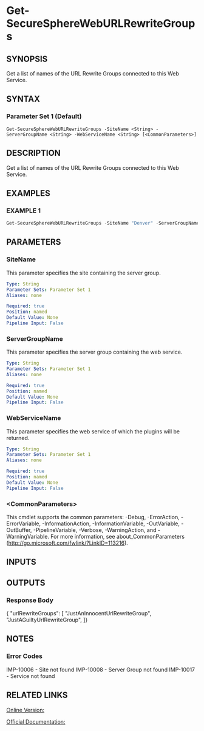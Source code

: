 ﻿# Get-SecureSphereWebURLRewriteGroups

## SYNOPSIS
Get a list of names of the URL Rewrite Groups connected to this Web Service.

## SYNTAX

### Parameter Set 1 (Default)
```
Get-SecureSphereWebURLRewriteGroups -SiteName <String> -ServerGroupName <String> -WebServiceName <String> [<CommonParameters>]
```

## DESCRIPTION
Get a list of names of the URL Rewrite Groups connected to this Web Service.

## EXAMPLES

### EXAMPLE 1

```powershell
Get-SecureSphereWebURLRewriteGroups -SiteName "Denver" -ServerGroupName "HR-Prod" -WebServiceName "ODS-WebService"
```

## PARAMETERS

### SiteName
This parameter specifies the site containing the server group.

```yaml
Type: String
Parameter Sets: Parameter Set 1
Aliases: none

Required: true
Position: named
Default Value: None
Pipeline Input: False
```

### ServerGroupName
This parameter specifies the server group containing the web service.

```yaml
Type: String
Parameter Sets: Parameter Set 1
Aliases: none

Required: true
Position: named
Default Value: None
Pipeline Input: False
```

### WebServiceName
This parameter specifies the web service of which the plugins will be returned.

```yaml
Type: String
Parameter Sets: Parameter Set 1
Aliases: none

Required: true
Position: named
Default Value: None
Pipeline Input: False
```

### \<CommonParameters\>
This cmdlet supports the common parameters: -Debug, -ErrorAction, -ErrorVariable, -InformationAction, -InformationVariable, -OutVariable, -OutBuffer, -PipelineVariable, -Verbose, -WarningAction, and -WarningVariable. For more information, see about_CommonParameters (http://go.microsoft.com/fwlink/?LinkID=113216).

## INPUTS

## OUTPUTS

### Response Body
{
"urlRewriteGroups": [
"JustAnInnocentUrlRewriteGroup",
"JustAGuiltyUrlRewriteGroup",
]}

## NOTES

### Error Codes
IMP-10006 - Site not found
IMP-10008 - Server Group not found
IMP-10017 - Service not found

## RELATED LINKS

[Online Version:](https://github.com/akshinmustafayev/SecureSpherePS/tree/master/Documentation)

[Official Documentation:](https://docs.imperva.com/bundle/v13.6-api-reference-guide/page/69937.htm)



